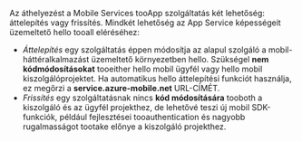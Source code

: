 Az áthelyezést a Mobile Services tooApp szolgáltatás két lehetőség: áttelepítés vagy frissítés. Mindkét lehetőség az App Service képességeit üzemeltető hello tooall eléréséhez:

* *Áttelepítés* egy szolgáltatás éppen módosítja az alapul szolgáló a mobil-háttéralkalmazást üzemeltető környezetben hello. Szükségel **nem kódmódosításokat** tooeither hello mobil ügyfél vagy hello mobil kiszolgálóprojektet. Ha automatikus hello áttelepítési funkciót használja, ez megőrzi a **service.azure-mobile.net** URL-CÍMÉT. 
* *Frissítés* egy szolgáltatásnak nincs **kód módosítására** tooboth a kiszolgáló és az ügyfél projekthez, de lehetővé teszi új mobil SDK-funkciók, például fejlesztései tooauthentication és nagyobb rugalmasságot tootake előnye a kiszolgáló projekthez. 

